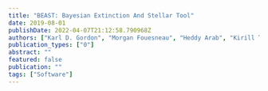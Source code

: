 ```yaml
---
title: "BEAST: Bayesian Extinction And Stellar Tool"
date: 2019-08-01
publishDate: 2022-04-07T21:12:58.790968Z
authors: ["Karl D. Gordon", "Morgan Fouesneau", "Heddy Arab", "Kirill Tchernyshyov", "Daniel R. Weisz", "Julianne J. Dalcanton", "Benjamin F. Williams", "Eric F. Bell", "Luciana Bianchi", "Martha Boyer", "Yumi Choi", "Andrew Dolphin", "Léo Girardi", "David W. Hogg", "Jason S. Kalirai", "Maria Kapala", "Alexia R. Lewis", "Hans-Walter Rix", "Karin Sandstrom", "Evan D. Skillman"]
publication_types: ["0"]
abstract: ""
featured: false
publication: ""
tags: ["Software"]
---
```


